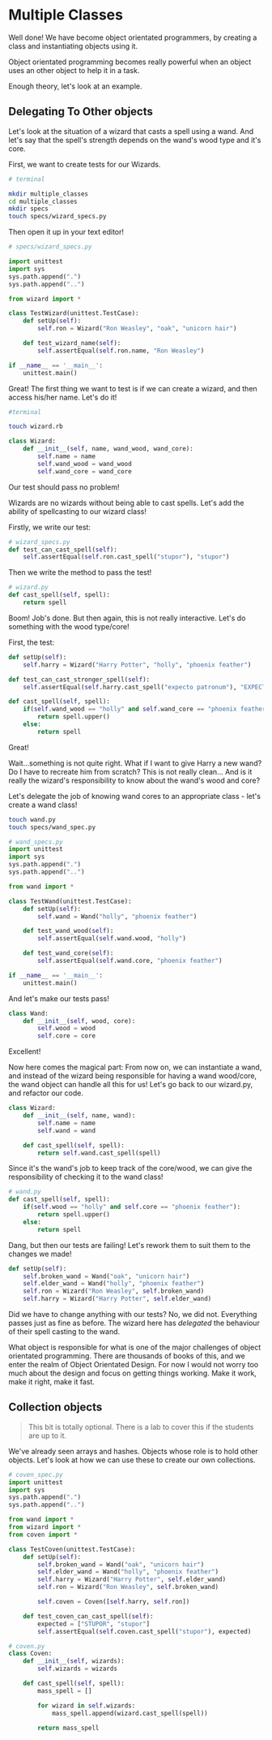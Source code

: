 # Multiple Classes

Well done! We have become object orientated programmers, by creating a class and instantiating objects using it.

Object orientated programming becomes really powerful when an object uses an other object to help it in a task.

Enough theory, let's look at an example.

## Delegating To Other objects

Let's look at the situation of a wizard that casts a spell using a wand. And let's say that the spell's strength depends on the wand's wood type and it's core.

First, we want to create tests for our Wizards.

```bash
# terminal

mkdir multiple_classes
cd multiple_classes
mkdir specs
touch specs/wizard_specs.py
```

Then open it up in your text editor!

```python
# specs/wizard_specs.py

import unittest
import sys
sys.path.append(".")
sys.path.append("..")

from wizard import *

class TestWizard(unittest.TestCase):
    def setUp(self):
        self.ron = Wizard("Ron Weasley", "oak", "unicorn hair")

    def test_wizard_name(self):
        self.assertEqual(self.ron.name, "Ron Weasley")

if __name__ == '__main__':
    unittest.main()
```

Great! The first thing we want to test is if we can create a wizard, and then access his/her name. Let's do it!

```bash
#terminal

touch wizard.rb
```

```python
class Wizard:
    def __init__(self, name, wand_wood, wand_core):
        self.name = name
        self.wand_wood = wand_wood
        self.wand_core = wand_core
```

Our test should pass no problem!

Wizards are no wizards without being able to cast spells. Let's add the ability of spellcasting to our wizard class!

Firstly, we write our test:

```python
# wizard_specs.py
def test_can_cast_spell(self):
    self.assertEqual(self.ron.cast_spell("stupor"), "stupor")
```

Then we write the method to pass the test!

```python
# wizard.py
def cast_spell(self, spell):
    return spell
```

Boom! Job's done. But then again, this is not really interactive. Let's do something with the wood type/core!

First, the test:

```python
def setUp(self):
    self.harry = Wizard("Harry Potter", "holly", "phoenix feather")

def test_can_cast_stronger_spell(self):
    self.assertEqual(self.harry.cast_spell("expecto patronum"), "EXPECTO PATRONUM")
```

```python
def cast_spell(self, spell):
    if(self.wand_wood == "holly" and self.wand_core == "phoenix feather"):
        return spell.upper()
    else:
        return spell
```

Great!

Wait...something is not quite right. What if I want to give Harry a new wand? Do I have to recreate him from scratch? This is not really clean... And is it really the wizard's responsibility to know about the wand's wood and core?

Let's delegate the job of knowing wand cores to an appropriate class - let's create a wand class!

```bash
touch wand.py
touch specs/wand_spec.py
```

```python
# wand_specs.py
import unittest
import sys
sys.path.append(".")
sys.path.append("..")

from wand import *

class TestWand(unittest.TestCase):
    def setUp(self):
        self.wand = Wand("holly", "phoenix feather")

    def test_wand_wood(self):
        self.assertEqual(self.wand.wood, "holly")

    def test_wand_core(self):
        self.assertEqual(self.wand.core, "phoenix feather")

if __name__ == '__main__':
    unittest.main()
```

And let's make our tests pass!

```python
class Wand:
    def __init__(self, wood, core):
        self.wood = wood
        self.core = core
```

Excellent!

Now here comes the magical part: From now on, we can instantiate a wand, and instead of the wizard being responsible for having a wand wood/core, the wand object can handle all this for us! Let's go back to our wizard.py, and refactor our code.

```python
class Wizard:
    def __init__(self, name, wand):
        self.name = name
        self.wand = wand

    def cast_spell(self, spell):
        return self.wand.cast_spell(spell)
```

Since it's the wand's job to keep track of the core/wood, we can give the responsibility of checking it to the wand class!

```python
# wand.py
def cast_spell(self, spell):
    if(self.wood == "holly" and self.core == "phoenix feather"):
        return spell.upper()
    else:
        return spell
```

Dang, but then our tests are failing! Let's rework them to suit them to the changes we made!

```python
def setUp(self):
    self.broken_wand = Wand("oak", "unicorn hair")
    self.elder_wand = Wand("holly", "phoenix feather")
    self.ron = Wizard("Ron Weasley", self.broken_wand)
    self.harry = Wizard("Harry Potter", self.elder_wand)
```

Did we have to change anything with our tests? No, we did not. Everything passes just as fine as before. The wizard here has _delegated_ the behaviour of their spell casting to the wand.

What object is responsible for what is one of the major challenges of object orientated programming.  There are thousands of books of this, and we enter the realm of Object Orientated Design.  For now I would not worry too much about the design and focus on getting things working.  Make it work, make it right, make it fast.

## Collection objects

> This bit is totally optional. There is a lab to cover this if the students are up to it.

We've already seen arrays and hashes. Objects whose role is to hold other objects.  Let's look at how we can use these to create our own collections.

```python
# coven_spec.py
import unittest
import sys
sys.path.append(".")
sys.path.append("..")

from wand import *
from wizard import *
from coven import *

class TestCoven(unittest.TestCase):
    def setUp(self):
        self.broken_wand = Wand("oak", "unicorn hair")
        self.elder_wand = Wand("holly", "phoenix feather")
        self.harry = Wizard("Harry Potter", self.elder_wand)
        self.ron = Wizard("Ron Weasley", self.broken_wand)

        self.coven = Coven([self.harry, self.ron])

    def test_coven_can_cast_spell(self):
        expected = ["STUPOR", "stupor"]
        self.assertEqual(self.coven.cast_spell("stupor"), expected)
```

```python
# coven.py
class Coven:
    def __init__(self, wizards):
        self.wizards = wizards

    def cast_spell(self, spell):
        mass_spell = []

        for wizard in self.wizards:
            mass_spell.append(wizard.cast_spell(spell))

        return mass_spell
```
